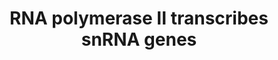 ---
authors:
- ReactomeTeam
description: Small nuclear RNAs (snRNAs) play key roles in splicing and some of them,
  specifically the U1 and U2 snRNAs, are encoded by multicopy snRNA gene clusters
  containing tandem arrays of genes, about 30 in the RNU1 cluster (Bernstein et al.
  1985) and about 10-20 in the RNU2 cluster (Van Ardsell and Weiner 1984). Whereas
  U6 snRNA genes are transcribed by RNA polymerase III, U1,U2, U4, U4atac, U5, U11,
  and U12 genes are transcribed by RNA polymerase II. Transcription of the U1 and
  U2 genes has been most extensively studied and the other snRNA genes as well as
  other genes with similar promoter structures, for example the SNORD13 gene, are
  inferred to be transcribed by similar reactions. The snRNA genes transcribed by
  RNA polymerase II are distinguished from mRNA-encoding genes by the presence of
  a proximal sequence element (PSE) rather than a TATA box and the presence of the
  Integrator complex rather than the Mediator complex (reviewed in Egloff et al. 2008,
  Jawdeker and Henry 2008).<br>The snRNA genes are among the most rapidly transcribed
  genes in the genome. The 5' transcribed region of the U2 snRNA gene is largely single-stranded
  during interphase and metaphase (Pavelitz et al. 2008) and chromatin within the
  transcribed region is cleared of nucleosomes (O'Reilly et al. 2014). Transcriptional
  activation of the RNA polymerase II transcribed snRNA genes begins with binding
  of transcription factors to the distal sequence element (DSE) of the promoter (reviewed
  in Hernandez 2001, Egloff et al. 2008, Jawdeker and Henry 2008). The factors, which
  include POU2F1 (Oct-1), POU2F2 (Oct-2), ZNF143 (Staf) and Sp1, promote binding of
  the SNAPc complex (also known as PTF and PBP) to the PSE. SNAPc helps clear the
  gene of nucleosomes (O'Reilly et al. 2014) and recruits initiation factors (TFIIA,
  TFIIB, TFIIE, TFIIF, and snTAFc:TBP) which recruit RNA polymerase II. Phosphorylation
  of the C-terminal domain (CTD) of RNA polymerase II (reviewed in Egloff and Murphy
  2008) by CDK7 recruits RPAP2 and the Integrator complex, which is required for later
  processing of the 3' end of the pre-snRNA transcript (reviewed in Chen and Wagner
  2010, Baillat and Wagner 2015). The Little Elongation Complex (LEC) also appears
  to bind around the time of transcription initiation (Hu et al. 2013). As transcription
  proceeds, RPAP2 dephosphorylates serine-5 and P-TEFb phosphorylates serine-2 of
  the CTD. As transcription reaches the end of the snRNA gene serine-7 of the CTD
  is phosphorylated. These marks serve to bind protein complexes and are required
  for 3' processing of the pre-snRNA (reviewed in Egloff and Murphy 2008). After transcription
  proceeds through the conserved 3' processing sequence of the pre-snRNA the Integrator
  complex cleaves the pre-snRNA. Transcription then terminates downstream in a less
  well characterized reaction that requires elements of the polyadenylation system.  View
  original pathway at [http://www.reactome.org/PathwayBrowser/#DIAGRAM=6807505 Reactome].
last-edited: 2021-01-25
organisms:
- Homo sapiens
redirect_from:
- /index.php/Pathway:WP3827
- /instance/WP3827
revision: null
schema-jsonld:
- '@context': https://schema.org/
  '@id': https://wikipathways.github.io/pathways/WP3827.html
  '@type': Dataset
  creator:
    '@type': Organization
    name: WikiPathways
  description: Small nuclear RNAs (snRNAs) play key roles in splicing and some of
    them, specifically the U1 and U2 snRNAs, are encoded by multicopy snRNA gene clusters
    containing tandem arrays of genes, about 30 in the RNU1 cluster (Bernstein et
    al. 1985) and about 10-20 in the RNU2 cluster (Van Ardsell and Weiner 1984). Whereas
    U6 snRNA genes are transcribed by RNA polymerase III, U1,U2, U4, U4atac, U5, U11,
    and U12 genes are transcribed by RNA polymerase II. Transcription of the U1 and
    U2 genes has been most extensively studied and the other snRNA genes as well as
    other genes with similar promoter structures, for example the SNORD13 gene, are
    inferred to be transcribed by similar reactions. The snRNA genes transcribed by
    RNA polymerase II are distinguished from mRNA-encoding genes by the presence of
    a proximal sequence element (PSE) rather than a TATA box and the presence of the
    Integrator complex rather than the Mediator complex (reviewed in Egloff et al.
    2008, Jawdeker and Henry 2008).<br>The snRNA genes are among the most rapidly
    transcribed genes in the genome. The 5' transcribed region of the U2 snRNA gene
    is largely single-stranded during interphase and metaphase (Pavelitz et al. 2008)
    and chromatin within the transcribed region is cleared of nucleosomes (O'Reilly
    et al. 2014). Transcriptional activation of the RNA polymerase II transcribed
    snRNA genes begins with binding of transcription factors to the distal sequence
    element (DSE) of the promoter (reviewed in Hernandez 2001, Egloff et al. 2008,
    Jawdeker and Henry 2008). The factors, which include POU2F1 (Oct-1), POU2F2 (Oct-2),
    ZNF143 (Staf) and Sp1, promote binding of the SNAPc complex (also known as PTF
    and PBP) to the PSE. SNAPc helps clear the gene of nucleosomes (O'Reilly et al.
    2014) and recruits initiation factors (TFIIA, TFIIB, TFIIE, TFIIF, and snTAFc:TBP)
    which recruit RNA polymerase II. Phosphorylation of the C-terminal domain (CTD)
    of RNA polymerase II (reviewed in Egloff and Murphy 2008) by CDK7 recruits RPAP2
    and the Integrator complex, which is required for later processing of the 3' end
    of the pre-snRNA transcript (reviewed in Chen and Wagner 2010, Baillat and Wagner
    2015). The Little Elongation Complex (LEC) also appears to bind around the time
    of transcription initiation (Hu et al. 2013). As transcription proceeds, RPAP2
    dephosphorylates serine-5 and P-TEFb phosphorylates serine-2 of the CTD. As transcription
    reaches the end of the snRNA gene serine-7 of the CTD is phosphorylated. These
    marks serve to bind protein complexes and are required for 3' processing of the
    pre-snRNA (reviewed in Egloff and Murphy 2008). After transcription proceeds through
    the conserved 3' processing sequence of the pre-snRNA the Integrator complex cleaves
    the pre-snRNA. Transcription then terminates downstream in a less well characterized
    reaction that requires elements of the polyadenylation system.  View original
    pathway at [http://www.reactome.org/PathwayBrowser/#DIAGRAM=6807505 Reactome].
  keywords:
  - (CBC)
  - (phosphoserine-2,7):RPAP2:Integrator:LEC:CBCAP:capped pre-snRNA:Initiation factors:snRNA
    gene
  - (phosphoserine-2,7):RPAP2:Integrator:LEC:Initiation factors:snRNA gene
  - (phosphoserine-2,7):RPAP2:Integrator:LEC:capped pre-snRNA:Initiation factors:snRNA
    gene
  - (phosphoserine-5,7):Initiation factors:CDK7:snRNA gene
  - (phosphoserine-5,7):RPRD1A,B:RPRD2:RPAP2:Integrator:LEC:pre-snRNA:Initiation factors:snRNA
    gene
  - (unphosphorylated)
  - (unphosphorylated):Initiation factors at promoter of snRNA gene
  - '7-methylguanosine cap '
  - ADP
  - 'ASUN '
  - ATP
  - CBCAP:capped
  - 'CCNK '
  - 'CCNT1 '
  - 'CCNT2 '
  - CDK7
  - 'CDK7 '
  - 'CDK9 '
  - 'CPSF3L '
  - CTP
  - Cap Binding Complex
  - DSIF complex
  - 'ELL '
  - 'ELL2 '
  - 'ELL3 '
  - 'GTF2A1(1-274) '
  - 'GTF2A1(275-376) '
  - 'GTF2A2 '
  - GTF2B
  - 'GTF2B '
  - 'GTF2E1 '
  - 'GTF2E2 '
  - 'GTF2F1 '
  - 'GTF2F2 '
  - GTP
  - 'ICE1 '
  - 'ICE2 '
  - II
  - 'INTS1 '
  - 'INTS10 '
  - 'INTS12 '
  - 'INTS2 '
  - 'INTS3 '
  - 'INTS4 '
  - 'INTS5 '
  - 'INTS6 '
  - 'INTS7 '
  - 'INTS8 '
  - 'INTS9 '
  - Initiation
  - Integrator
  - LEC
  - 'NABP1 '
  - 'NABP2 '
  - 'NCBP1 '
  - 'NCBP2 '
  - P-TEFb complex
  - PCF11
  - PHAX
  - 'PHAX '
  - 'POLR2A '
  - 'POLR2B '
  - 'POLR2C '
  - 'POLR2D '
  - 'POLR2E '
  - 'POLR2F '
  - 'POLR2G '
  - 'POLR2H '
  - 'POLR2I '
  - 'POLR2J '
  - 'POLR2K '
  - 'POLR2L '
  - 'POU2F1 '
  - POU2F1,2
  - POU2F1,2:SP1:ZNF143:snRNA gene
  - 'POU2F2 '
  - RNA
  - RNA Polymerase II
  - 'RNU1-1 gene '
  - 'RNU11 gene '
  - 'RNU12 gene '
  - 'RNU2-1 gene '
  - 'RNU4-1 gene '
  - 'RNU4ATAC gene '
  - 'RNU5A-1 gene '
  - RPAP2
  - 'RPAP2 '
  - RPAP2:RPRD1A,B:RPRD2:RNA polymerase II (phosphoserine-5,7):Initiation factors:snRNA
    gene
  - 'RPRD1A '
  - RPRD1A,B:RPRD1A,B
  - 'RPRD1B '
  - RPRD2
  - 'RPRD2 '
  - 'SNAPC1 '
  - 'SNAPC2 '
  - 'SNAPC3 '
  - 'SNAPC4 '
  - 'SNAPC5 '
  - SNAPc
  - SNAPc:POU2F1,2:SP1:ZNF143:snRNA gene
  - SP1
  - 'SP1 '
  - SRRT
  - 'SRRT '
  - SSU72
  - 'SUPT4H1 '
  - 'TAF11 '
  - 'TAF13 '
  - 'TAF5 '
  - 'TAF6 '
  - 'TAF8 '
  - 'TAF9 '
  - TBP
  - 'TBP '
  - TFIIA
  - TFIIE
  - TFIIF
  - 'U1 snRNA '
  - U1,U2,U4,U4atac,U5,U11,U12
  - U1,U2,U4,U4atac,U5,U11,U12 gene
  - 'U11 snRNA '
  - 'U12 snRNA '
  - 'U2 snRNA '
  - 'U4 snRNA '
  - 'U4atac snRNA '
  - 'U5 snRNA '
  - UTP
  - 'VWA9 '
  - 'ZC3H8 '
  - ZNF143
  - 'ZNF143 '
  - factors:CDK7:snRNA
  - gene
  - holoenzyme complex
  - 'p-S2,S7-POLR2A '
  - 'p-S5,S7-POLR2A '
  - 'p-SUPT5H '
  - polymerase
  - 'pre-snRNA '
  - snRNA
  - snTAFc
  license: CC0
  name: RNA polymerase II transcribes snRNA genes
seo: CreativeWork
title: RNA polymerase II transcribes snRNA genes
wpid: WP3827
---